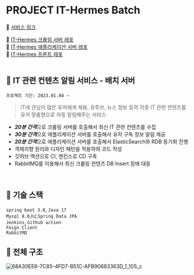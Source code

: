 # PROJECT IT-Hermes Batch

:paperclip: [서비스 링크](https://it-hermes.store)  

:paperclip: [IT-Hermes 크롤링 서버 레포](https://github.com/f-lab-edu/IT-Hermes-Crawling)  
:paperclip: [IT-Hermes 애플리케이션 서버 레포](https://github.com/f-lab-edu/IT-Hermes-Server)  
:paperclip: [IT-Hermes 프론트 레포](https://github.com/f-lab-edu/IT-Hermes-Front)    
<br>

## :thought_balloon: IT 관련 컨텐츠 알림 서비스 - 배치 서버

```프로젝트 기간: 2023.01.04 ~```

> IT에 관심이 많은 유저에게 채용, 유투브, 뉴스 정보 등의 각종 IT 관련 컨텐츠를   
> 유저 맞춤형으로 자동 알림해주는 서비스

- <em><strong>20분 간격</strong></em>으로 크롤링 서버를 호출해서 최신 IT 관련 컨텐츠를 수집   
- <em><strong>30분 간격</strong></em>으로 애플리케이션 서버를 호출해서 유저 구독 정보 알림 제공  
- <em><strong>20분 간격</strong></em>으로 애플리케이션 서버를 호출해서 ElasticSearch와 RDB 동기화 진행
- 객체지향 원리와 디자인 패턴을 적용하여 코드 작성  
- 깃허브 액션으로 CI, 젠킨스로 CD 구축  
- RabbitMQ를 이용해서 최신 크롤링 컨텐츠 DB Insert 장애 대응  

<br>

## :page_facing_up: 기술 스택  

`spring boot 3.0`, `Java 17`  
`Mysql 8.0`,`h2`,`Spring Data JPA`  
`Jenkins`, `Github action`     
`Feign Client`  
`RabbitMQ`

## :thought_balloon: 전체 구조    
![68A30EE6-7C85-4FD7-B51C-AFB90683363D_1_105_c](https://user-images.githubusercontent.com/70764912/230696042-70781f1d-6f8f-46d4-9e45-86ad4fa57cb5.jpeg)






